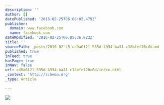 ```yaml
---
description: ''
author: []
datePublished: '2016-02-25T06:08:02.479Z'
publisher:
  domain: www.facebook.com
  name: facebook.com
dateModified: '2016-02-25T06:05:36.823Z'
title: ''
sourcePath: _posts/2016-02-25-cd0a6121-535d-4934-ba31-c18bfef20c0d.md
published: true
inFeed: true
hasPage: true
inNav: false
url: cd0a6121-535d-4934-ba31-c18bfef20c0d/index.html
_context: 'http://schema.org'
_type: Article

---
```

![](https://scontent-lax3-1.xx.fbcdn.net/hphotos-xfa1/v/t1.0-0/p280x280/12523112_10153935944381458_1436357059252546832_n.jpg?oh=cf11ce99408988814f7f414cffe50e4a&oe=5766599F)